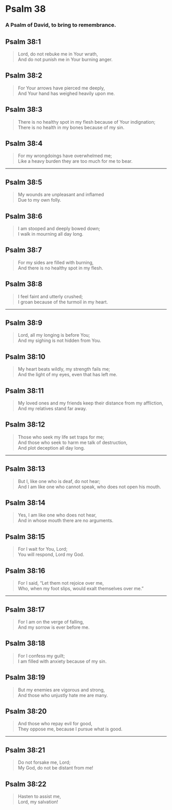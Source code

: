# Psalm 38

### A Psalm of David, to bring to remembrance.

## Psalm 38:1

> Lord, do not rebuke me in Your wrath,  
> And do not punish me in Your burning anger.

## Psalm 38:2

> For Your arrows have pierced me deeply,  
> And Your hand has weighed heavily upon me.

## Psalm 38:3

> There is no healthy spot in my flesh because of Your indignation;  
> There is no health in my bones because of my sin.

## Psalm 38:4

> For my wrongdoings have overwhelmed me;  
> Like a heavy burden they are too much for me to bear.

---

## Psalm 38:5

> My wounds are unpleasant and inflamed  
> Due to my own folly.

## Psalm 38:6

> I am stooped and deeply bowed down;  
> I walk in mourning all day long.

## Psalm 38:7

> For my sides are filled with burning,  
> And there is no healthy spot in my flesh.

## Psalm 38:8

> I feel faint and utterly crushed;  
> I groan because of the turmoil in my heart.

---

## Psalm 38:9

> Lord, all my longing is before You;  
> And my sighing is not hidden from You.

## Psalm 38:10

> My heart beats wildly, my strength fails me;  
> And the light of my eyes, even that has left me.

## Psalm 38:11

> My loved ones and my friends keep their distance from my affliction,  
> And my relatives stand far away.

## Psalm 38:12

> Those who seek my life set traps for me;  
> And those who seek to harm me talk of destruction,  
> And plot deception all day long.

---

## Psalm 38:13

> But I, like one who is deaf, do not hear;  
> And I am like one who cannot speak, who does not open his mouth.

## Psalm 38:14

> Yes, I am like one who does not hear,  
> And in whose mouth there are no arguments.

## Psalm 38:15

> For I wait for You, Lord;  
> You will respond, Lord my God.

## Psalm 38:16

> For I said, “Let them not rejoice over me,  
> Who, when my foot slips, would exalt themselves over me.”

---

## Psalm 38:17

> For I am on the verge of falling,  
> And my sorrow is ever before me.

## Psalm 38:18

> For I confess my guilt;  
> I am filled with anxiety because of my sin.

## Psalm 38:19

> But my enemies are vigorous and strong,  
> And those who unjustly hate me are many.

## Psalm 38:20

> And those who repay evil for good,  
> They oppose me, because I pursue what is good.

---

## Psalm 38:21

> Do not forsake me, Lord;  
> My God, do not be distant from me!

## Psalm 38:22

> Hasten to assist me,  
> Lord, my salvation!
